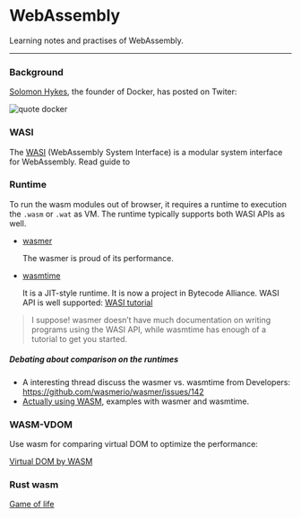 # WebAssembly

Learning notes and practises of WebAssembly.

---

### Background

[Solomon Hykes](https://www.linkedin.com/in/solomonhykes), the founder of Docker, has posted on Twiter:

![quote docker](https://github.com/GarfieldZHU/Aloha.zone.io/blob/master/wasm/.assets/quote_docker.jpg?raw=true)


### WASI

The [WASI](https://wasi.dev/) (WebAssembly System Interface) is a modular system interface for WebAssembly. Read guide to 


### Runtime

To run the wasm modules out of browser, it requires a runtime to execution the `.wasm` or `.wat` as VM. The runtime typically supports both WASI APIs as well. 

- [wasmer](https://wasmer.io/)

  The wasmer is proud of its performance. 

- [wasmtime](https://wasmtime.dev)
  
  It is a JIT-style runtime. It is now a project in Bytecode Alliance. WASI API is well supported: [WASI tutorial](https://github.com/bytecodealliance/wasmtime/blob/main/docs/WASI-tutorial.md)


> I suppose! wasmer doesn’t have much documentation on writing programs using the WASI API, while wasmtime has enough of a tutorial to get you started.


##### Debating about comparison on the runtimes

- A interesting thread discuss the wasmer vs. wasmtime from Developers: https://github.com/wasmerio/wasmer/issues/142
- [Actually using WASM](https://wiki.alopex.li/ActuallyUsingWasm), examples with wasmer and wasmtime.


### WASM-VDOM

Use wasm for comparing virtual DOM to optimize the performance:

[Virtual DOM by WASM](https://github.com/GarfieldZHU/WA-vDom)

### Rust wasm
[Game of life](./rust-wasm/wasm-game-of-life)
